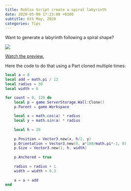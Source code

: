 ```yaml
---
title: Roblox Script create a spiral labyrinth
date: 2020-05-06 17:23:00 +0100
subtitle: 6th May, 2020
categories: Tips
---
```


Want to generate a labyrinth following a spiral shape?

![](/assets/log/n17_screen-shot-2020-05-06-at-21.22.00.png)

[Watch the preview.](https://www.youtube.com/watch?v=dy4__R0FSxQ)

Here the code to do that using a Part cloned multiple times:

```lua
local a = 0
local add = math.pi / 12
local radius = 30
local width = 6

for count = 0, 120 do
	local p = game.ServerStorage.Wall:Clone()
	p.Parent = game.Workspace
	
	local x = math.cos(a) * radius
	local y = math.sin(a) * radius
	
	local h = 20
	
	p.Position = Vector3.new(x, h/2, y)
	p.Orientation = Vector3.new(0, a*180/math.pi*-1, 0)
	p.Size = Vector3.new(1, h, width)
	
	p.Anchored = true
	
	radius = radius + 1
	width = width + 0.3
	
	a = a + add
end
```

